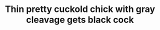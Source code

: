 ---
layout: post
title: Thin pretty cuckold chick with gray cleavage gets black cock
duration: '10:10'
view: 228
rate: 2
video: 'http://fantasti.cc/embed/537733/'
category: 
 - blonde
 - gorgeous
 - rough
 - stunning
tags: 
 - big-black-cock
priority: 0.9
changefreq: daily
---